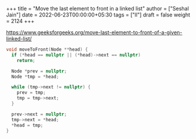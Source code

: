 +++
title = "Move the last element to front in a linked list"
author = ["Seshal Jain"]
date = 2022-06-23T00:00:00+05:30
tags = ["ll"]
draft = false
weight = 2124
+++

<https://www.geeksforgeeks.org/move-last-element-to-front-of-a-given-linked-list/>

```cpp
void moveToFront(Node **head) {
  if (*head == nullptr || (*head)->next == nullptr)
    return;

  Node *prev = nullptr;
  Node *tmp = *head;

  while (tmp->next != nullptr) {
    prev = tmp;
    tmp = tmp->next;
  }

  prev->next = nullptr;
  tmp->next = *head;
  *head = tmp;
}
```

